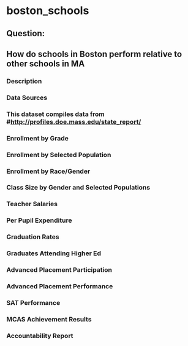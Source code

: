# boston_schools
## Question:
## How do schools in Boston perform relative to other schools in MA



### Description
### Data Sources
### This dataset compiles data from #http://profiles.doe.mass.edu/state_report/

### Enrollment by Grade
### Enrollment by Selected Population
### Enrollment by Race/Gender
### Class Size by Gender and Selected Populations
### Teacher Salaries
### Per Pupil Expenditure
### Graduation Rates
### Graduates Attending Higher Ed
### Advanced Placement Participation
### Advanced Placement Performance
### SAT Performance
### MCAS Achievement Results
### Accountability Report
